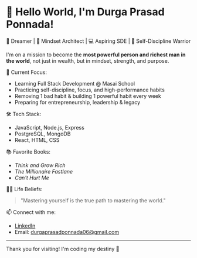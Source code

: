 # 👋 Hello World, I'm Durga Prasad Ponnada!

🚀 Dreamer | 🧠 Mindset Architect | 💻 Aspiring SDE | 💪 Self-Discipline Warrior

I'm on a mission to become the **most powerful person and richest man in the world**, not just in wealth, but in mindset, strength, and purpose.

🎯 Current Focus:
- Learning Full Stack Development @ Masai School
- Practicing self-discipline, focus, and high-performance habits
- Removing 1 bad habit & building 1 powerful habit every week
- Preparing for entrepreneurship, leadership & legacy

🛠️ Tech Stack:
- JavaScript, Node.js, Express
- PostgreSQL, MongoDB
- React, HTML, CSS

📚 Favorite Books:  
- *Think and Grow Rich*  
- *The Millionaire Fastlane*  
- *Can't Hurt Me*

🧘‍♂️ Life Beliefs:
> "Mastering yourself is the true path to mastering the world."

📫 Connect with me:
- [LinkedIn]([https://www.linkedin.com/in/durga-prasad-ponnada/])
- Email: durgaprasadponnada06@gmail.com

---

Thank you for visiting! I'm coding my destiny 🚀
